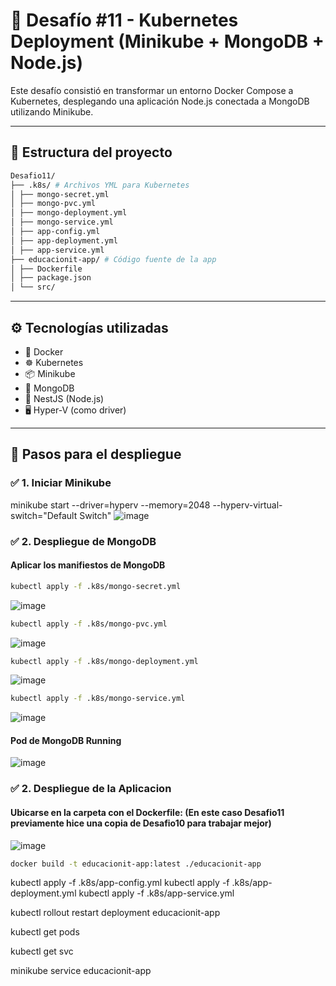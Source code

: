 # 🚀 Desafío #11 - Kubernetes Deployment (Minikube + MongoDB + Node.js)

Este desafío consistió en transformar un entorno Docker Compose a Kubernetes, desplegando una aplicación Node.js conectada a MongoDB utilizando Minikube.

---

## 📁 Estructura del proyecto

```bash
Desafio11/
├── .k8s/ # Archivos YML para Kubernetes
│ ├── mongo-secret.yml
│ ├── mongo-pvc.yml
│ ├── mongo-deployment.yml
│ ├── mongo-service.yml
│ ├── app-config.yml
│ ├── app-deployment.yml
│ ├── app-service.yml
├── educacionit-app/ # Código fuente de la app
│ ├── Dockerfile
│ ├── package.json
│ └── src/
```
---

## ⚙️ Tecnologías utilizadas

- 🐳 Docker
- ☸️ Kubernetes
- 📦 Minikube
- 🐘 MongoDB
- 🧠 NestJS (Node.js)
- 🖥️ Hyper-V (como driver)

---

## 🔄 Pasos para el despliegue

### ✅ 1. Iniciar Minikube

minikube start --driver=hyperv --memory=2048 --hyperv-virtual-switch="Default Switch"
![image](https://github.com/user-attachments/assets/3f6acbd4-beef-4475-bb4e-1989127e4e1a)


### ✅ 2. Despliegue de MongoDB
#### Aplicar los manifiestos de MongoDB

```bash
kubectl apply -f .k8s/mongo-secret.yml
```
![image](https://github.com/user-attachments/assets/a74e5346-c139-4d46-8edb-e3b4e1cd90df)

```bash
kubectl apply -f .k8s/mongo-pvc.yml
```
![image](https://github.com/user-attachments/assets/f0919dbe-3909-422f-82a2-52dcfd6fa695)

```bash
kubectl apply -f .k8s/mongo-deployment.yml
```
![image](https://github.com/user-attachments/assets/b35518c5-d7b9-4e8d-a1f8-4952c2152ed9)

```bash
kubectl apply -f .k8s/mongo-service.yml
```
![image](https://github.com/user-attachments/assets/e1cd67ec-9147-472a-af22-163fc429c5e6)

#### Pod de MongoDB Running

![image](https://github.com/user-attachments/assets/9f403adc-02ab-4fbb-8809-3626e36045cc)

### ✅ 2. Despliegue de la Aplicacion
#### Ubicarse en la carpeta con el Dockerfile: (En este caso Desafio11 previamente hice una copia de Desafio10 para trabajar mejor)

![image](https://github.com/user-attachments/assets/b430ae6b-0974-499f-b8ce-aad30ec6758f)

```bash
docker build -t educacionit-app:latest ./educacionit-app
```


kubectl apply -f .k8s/app-config.yml
kubectl apply -f .k8s/app-deployment.yml
kubectl apply -f .k8s/app-service.yml


kubectl rollout restart deployment educacionit-app

kubectl get pods

kubectl get svc

minikube service educacionit-app
